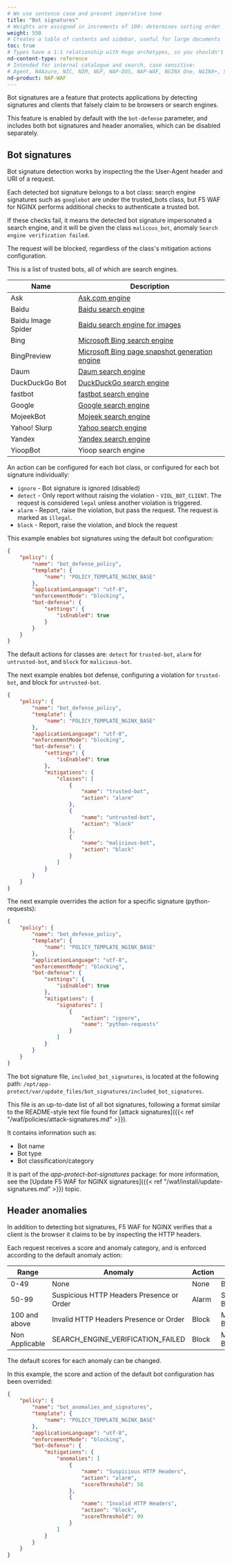 ```yaml
---
# We use sentence case and present imperative tone
title: "Bot signatures"
# Weights are assigned in increments of 100: determines sorting order
weight: 550
# Creates a table of contents and sidebar, useful for large documents
toc: true
# Types have a 1:1 relationship with Hugo archetypes, so you shouldn't need to change this
nd-content-type: reference
# Intended for internal catalogue and search, case sensitive:
# Agent, N4Azure, NIC, NIM, NGF, NAP-DOS, NAP-WAF, NGINX One, NGINX+, Solutions, Unit
nd-product: NAP-WAF
---
```


Bot signatures are a feature that protects applications by detecting signatures and clients that falsely claim to be browsers or search engines.

This feature is enabled by default with the `bot-defense` parameter, and includes both bot signatures and header anomalies, which can be disabled separately.

## Bot signatures

Bot signature detection works by inspecting the the User-Agent header and URI of a request.

Each detected bot signature belongs to a bot class: search engine signatures such as `googlebot` are under the trusted_bots class, but F5 WAF for NGINX performs additional checks to authenticate a trusted bot.

If these checks fail, it means the detected bot signature impersonated a search engine, and it will be given the class `malicous_bot`, anomaly `Search engine verification failed`.

The request will be blocked, regardless of the class's mitigation actions configuration.

This is a list of trusted bots, all of which are search engines.

| Name               | Description |
| ------------------ | ----------- |
| Ask                | [Ask.com engine](https://www.ask.com) |
| Baidu              | [Baidu search engine](https://www.baidu.com/) |
| Baidu Image Spider | [Baidu search engine for images](https://image.baidu.com/) |
| Bing               | [Microsoft Bing search engine](https://www.bing.com/) |
| BingPreview        | [Microsoft Bing page snapshot generation engine](https://www.bing.com/) |
| Daum               | [Daum search engine](https://www.daum.net/) |
| DuckDuckGo Bot     | [DuckDuckGo search engine](https://duckduckgo.com/) |
| fastbot            | [fastbot search engine](https://www.fastbot.de/) |
| Google             | [Google search engine](https://www.google.com/) |
| MojeekBot          | [Mojeek search engine](https://www.mojeek.com/) |
| Yahoo! Slurp       | [Yahoo search engine](https://www.yahoo.com/) |
| Yandex             | [Yandex search engine](https://yandex.com/) |
| YioopBot           | Yioop search engine |

An action can be configured for each bot class, or configured for each bot signature individually:

* `ignore`    - Bot signature is ignored (disabled)
* `detect`    - Only report without raising the violation - `VIOL_BOT_CLIENT`. The request is considered `legal` unless another violation is triggered.
* `alarm`     - Report, raise the violation, but pass the request. The request is marked as `illegal`.
* `block`     - Report, raise the violation, and block the request

This example enables bot signatures using the default bot configuration:

```json
{
    "policy": {
        "name": "bot_defense_policy",
        "template": {
            "name": "POLICY_TEMPLATE_NGINX_BASE"
        },
        "applicationLanguage": "utf-8",
        "enforcementMode": "blocking",
        "bot-defense": {
            "settings": {
                "isEnabled": true
            }
        }
    }
}
```

The default actions for classes are: `detect` for `trusted-bot`, `alarm` for `untrusted-bot`, and `block` for `malicious-bot`. 

The next example enables bot defense, configuring a violation for `trusted-bot`, and block for `untrusted-bot`.

```json
{
    "policy": {
        "name": "bot_defense_policy",
        "template": {
            "name": "POLICY_TEMPLATE_NGINX_BASE"
        },
        "applicationLanguage": "utf-8",
        "enforcementMode": "blocking",
        "bot-defense": {
            "settings": {
                "isEnabled": true
            },
            "mitigations": {
                "classes": [
                    {
                        "name": "trusted-bot",
                        "action": "alarm"
                    },
                    {
                        "name": "untrusted-bot",
                        "action": "block"
                    },
                    {
                        "name": "malicious-bot",
                        "action": "block"
                    }
                ]
            }
        }
    }
}
```

The next example overrides the action for a specific signature (python-requests):

```json
{
    "policy": {
        "name": "bot_defense_policy",
        "template": {
            "name": "POLICY_TEMPLATE_NGINX_BASE"
        },
        "applicationLanguage": "utf-8",
        "enforcementMode": "blocking",
        "bot-defense": {
            "settings": {
                "isEnabled": true
            },
            "mitigations": {
                "signatures": [
                    {
                        "action": "ignore",
                        "name": "python-requests"
                    }
                ]
            }
        }
    }
}
```

The bot signature file, `included_bot_signatures`, is located at the following path: `/opt/app-protect/var/update_files/bot_signatures/included_bot_signatures`.

This file is an up-to-date list of all bot signatures, following a format similar to the README-style text file found for [attack signatures]({{< ref "/waf/policies/attack-signatures.md" >}}).

It contains information such as:

- Bot name
- Bot type
- Bot classification/category

It is part of the _app-protect-bot-signatures_ package: for more information, see the [Update F5 WAF for NGINX signatures]({{< ref "/waf/install/update-signatures.md" >}}) topic.

## Header anomalies

In addition to detecting bot signatures, F5 WAF for NGINX verifies that a client is the browser it claims to be by inspecting the HTTP headers.

Each request receives a score and anomaly category, and is enforced according to the default anomaly action:

| Range          | Anomaly                                   | Action | Class              |
|--------------- | ----------------------------------------- | ------ | ------------------ |
| 0-49           | None                                      | None   | Browser            |
| 50-99          | Suspicious HTTP Headers Presence or Order | Alarm  | Suspicious Browser |
| 100 and above  | Invalid HTTP Headers Presence or Order    | Block  | Malicious Bot      |
| Non Applicable | SEARCH_ENGINE_VERIFICATION_FAILED         | Block  | Malicious Bot      |

The default scores for each anomaly can be changed. 

In this example, the score and action of the default bot configuration has been overrided:

```json
{
    "policy": {
        "name": "bot_anomalies_and_signatures",
        "template": {
            "name": "POLICY_TEMPLATE_NGINX_BASE"
        },
        "applicationLanguage": "utf-8",
        "enforcementMode": "blocking",
        "bot-defense": {
            "mitigations": {
                "anomalies": [
                    {
                        "name": "Suspicious HTTP Headers",
                        "action": "alarm",
                        "scoreThreshold": 50
                    },
                    {
                        "name": "Invalid HTTP Headers",
                        "action": "block",
                        "scoreThreshold": 99
                    }
                ]
            }
        }
    }
}

```